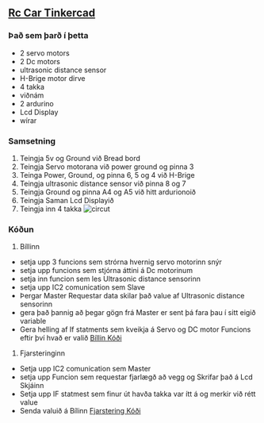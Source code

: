 ## [Rc Car Tinkercad](https://www.tinkercad.com/things/67nPdctYZgX-car/editel?sharecode=fHQJBpK-BEL3owfgGd8jFX-ldt88Felxd8lBaDWrvVY)
### Það sem þarð í þetta
 * 2 servo motors
 * 2 Dc motors
 * ultrasonic distance sensor
 * H-Brige motor dirve
 * 4 takka 
 * viðnám
 * 2 ardurino
 * Lcd Display
 * wírar
### Samsetning
  1. Teingja 5v og Ground við Bread bord
  1. Teingja Servo motorana við power ground og pinna 3
  1. Teinga Power, Ground, og pinna 6, 5 og 4 við H-Brige 
  1. Teingja ultrasonic distance sensor við pinna 8 og 7
  1. Teingja Ground og pinna A4 og A5 við hitt ardurionoið
  1. Teingja Saman Lcd Displayið
  1. Teingja inn 4 takka
![circut](https://github.com/Tardis2105/Verksmidja/blob/master/Rc%20car/Citcut.png)
### Kóðun
1. Bíllinn 
 * setja upp 3 funcions sem strórna hvernig servo motorinn snýr 
 * setja upp funcions sem stjórna áttini á Dc motorinum
 * setja inn funcion sem les Ultrasonic distance sensorinn
 * setja upp IC2 comunication sem Slave
 * Þergar Master Requestar data skilar það value af Ultrasonic distance sensorinn
 * gera það þannig að þegar gögn frá Master er sent þá fara þau í sitt eigið variable
 * Gera helling af If statments sem kveikja á Servo og DC motor Funcions eftir því hvað er valið
 [Bíllin Kóði](https://github.com/Tardis2105/Verksmidja/blob/master/Rc%20car/Rc%20Car..ino)
 1. Fjarsteringinn
 * Setja upp IC2 comunication sem Master
 * setja upp Funcion sem requestar fjarlægð að vegg og Skrifar það á Lcd Skjáinn 
 * Setja upp IF statmest sem finur út havða takka var ítt á og merkir við rétt value
 * Senda valuið á Bílinn
 [Fjarstering Kóði](https://github.com/Tardis2105/Verksmidja/blob/master/Rc%20car/Controler.ino)
